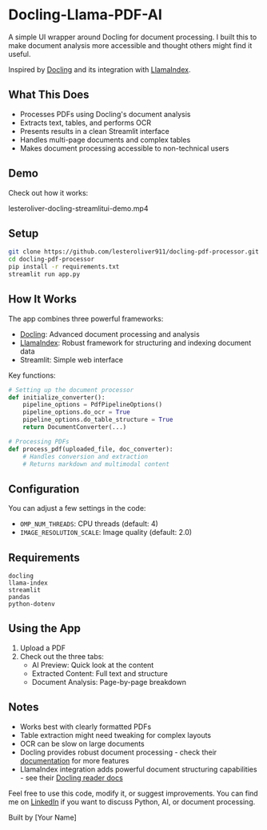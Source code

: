 # Docling-Llama-PDF-AI

A simple UI wrapper around Docling for document processing. I built this to make document analysis more accessible and thought others might find it useful.

Inspired by [Docling](https://github.com/DS4SD/docling) and its integration with [LlamaIndex](https://docs.llamaindex.ai/en/stable/api_reference/readers/docling/).

## What This Does

- Processes PDFs using Docling's document analysis
- Extracts text, tables, and performs OCR
- Presents results in a clean Streamlit interface
- Handles multi-page documents and complex tables
- Makes document processing accessible to non-technical users

## Demo

Check out how it works:

lesteroliver-docling-streamlitui-demo.mp4

## Setup

```bash
git clone https://github.com/lesteroliver911/docling-pdf-processor.git
cd docling-pdf-processor
pip install -r requirements.txt
streamlit run app.py
```

## How It Works

The app combines three powerful frameworks:
- [Docling](https://ds4sd.github.io/docling/v2/): Advanced document processing and analysis
- [LlamaIndex](https://docs.llamaindex.ai/en/stable/): Robust framework for structuring and indexing document data
- Streamlit: Simple web interface

Key functions:

```python
# Setting up the document processor
def initialize_converter():
    pipeline_options = PdfPipelineOptions()
    pipeline_options.do_ocr = True
    pipeline_options.do_table_structure = True
    return DocumentConverter(...)

# Processing PDFs
def process_pdf(uploaded_file, doc_converter):
    # Handles conversion and extraction
    # Returns markdown and multimodal content
```

## Configuration

You can adjust a few settings in the code:
- `OMP_NUM_THREADS`: CPU threads (default: 4)
- `IMAGE_RESOLUTION_SCALE`: Image quality (default: 2.0)

## Requirements

```
docling
llama-index
streamlit
pandas
python-dotenv
```

## Using the App

1. Upload a PDF
2. Check out the three tabs:
   - AI Preview: Quick look at the content
   - Extracted Content: Full text and structure
   - Document Analysis: Page-by-page breakdown

## Notes

- Works best with clearly formatted PDFs
- Table extraction might need tweaking for complex layouts
- OCR can be slow on large documents
- Docling provides robust document processing - check their [documentation](https://ds4sd.github.io/docling/v2/) for more features
- LlamaIndex integration adds powerful document structuring capabilities - see their [Docling reader docs](https://docs.llamaindex.ai/en/stable/api_reference/readers/docling/)

Feel free to use this code, modify it, or suggest improvements. You can find me on [LinkedIn](https://www.linkedin.com/in/lesteroliver/) if you want to discuss Python, AI, or document processing.

Built by [Your Name]
